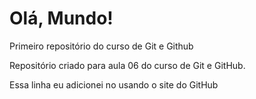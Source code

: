 # Olá, Mundo!
 Primeiro repositório do curso de Git e Github

Repositório criado para aula 06 do curso de Git e GitHub.

Essa linha eu adicionei no usando o site do GitHub

